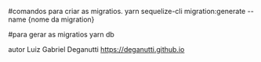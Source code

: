 #comandos para criar as migratios.
yarn sequelize-cli migration:generate --name {nome da migration}

#para gerar as migratios
yarn db

autor Luiz Gabriel Deganutti
https://deganutti.github.io
